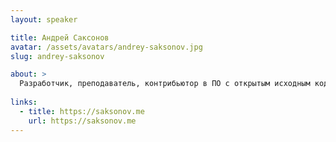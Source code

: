 ```yaml
---
layout: speaker

title: Андрей Саксонов
avatar: /assets/avatars/andrey-saksonov.jpg
slug: andrey-saksonov

about: >
  Разработчик, преподаватель, контрибьютор в ПО с открытым исходным кодом. Работаю в IT более 8 лет, в основном разрабатываю проекты на Java и Scala, иногда на Python. Большой любитель автоматизации, DevOps-практик, контейнеров и микросервисов.
  
links:
  - title: https://saksonov.me
    url: https://saksonov.me
---
```



